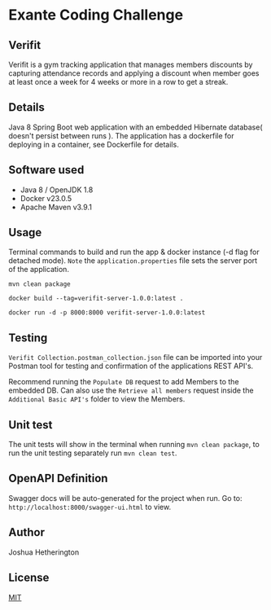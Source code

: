 # Exante Coding Challenge

## Verifit 
Verifit is a gym tracking application that manages members discounts by capturing attendance records and applying a discount when member goes at least once a week for 4 weeks or more in a row to get a streak.

## Details
Java 8 Spring Boot web application with an embedded Hibernate database( doesn't persist between runs ).
The application has a dockerfile for deploying in a container, see Dockerfile for details.

## Software used
- Java 8 / OpenJDK 1.8
- Docker v23.0.5
- Apache Maven v3.9.1

## Usage
Terminal commands to build and run the app & docker instance (-d flag for detached mode). `Note` the
`application.properties` file sets the server port of the application.
```shell
mvn clean package

docker build --tag=verifit-server-1.0.0:latest .

docker run -d -p 8000:8000 verifit-server-1.0.0:latest
```
## Testing
`Verifit Collection.postman_collection.json` file can be imported into your Postman tool for testing and confirmation of the applications REST API's.

Recommend running the `Populate DB` request to add Members to the embedded DB. Can also use the `Retrieve all members` request inside the `Additional Basic API's` folder to view the Members.

## Unit test
The unit tests will show in the terminal when running `mvn clean package`, to run the unit testing separately run `mvn clean test`. 

## OpenAPI Definition
Swagger docs will be auto-generated for the project when run. Go to: `http://localhost:8000/swagger-ui.html` to view.

## Author
Joshua Hetherington

## License
[MIT](https://choosealicense.com/licenses/mit/)
